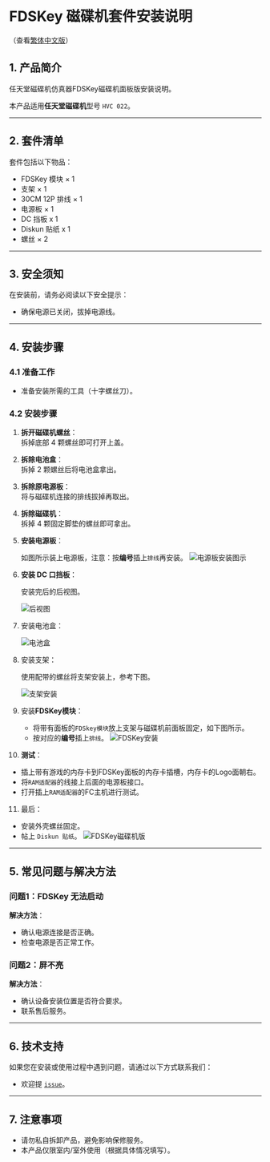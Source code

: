 # FDSKey 磁碟机套件安装说明
（查看[繁体中文版](README_CHT.md)）

## 1. 产品简介
任天堂磁碟机仿真器FDSKey磁碟机面板版安装说明。

本产品适用**任天堂磁碟机**型号 `HVC 022`。

---

## 2. 套件清单
套件包括以下物品：

- FDSKey 模块 × 1  
- 支架 × 1
- 30CM 12P 排线 × 1
- 电源板 × 1
- DC 挡板 x 1
- Diskun 贴纸 x 1
- 螺丝 × 2

---

## 3. 安全须知
在安装前，请务必阅读以下安全提示：
- 确保电源已关闭，拔掉电源线。

---

## 4. 安装步骤

### 4.1 准备工作
- 准备安装所需的工具（十字螺丝刀）。

### 4.2 安装步骤
1. **拆开磁碟机螺丝**：  
   拆掉底部 4 颗螺丝即可打开上盖。
   
2. **拆除电池盒**：  
   拆掉 2 颗螺丝后将电池盒拿出。

3. **拆除原电源板**：  
   将与磁碟机连接的排线拔掉再取出。

4. **拆除磁碟机**：  
   拆掉 4 颗固定脚垫的螺丝即可拿出。

5. **安装电源板**：

   如图所示装上电源板，注意：按**编号**插上`排线`再安装。
   ![电源板安装图示](./images/powerboard.jpg)

6. **安装 DC 口挡板**：

   安装完后的后视图。
   
   ![后视图](./images/dc_back.jpg)

7. 安装电池盒：

   ![电池盒](./images/battery.jpg)

8. 安装支架：

   使用配带的螺丝将支架安装上，参考下图。
   
   ![支架安装](./images/stand.jpg)

9. 安装**FDSKey模块**：

   - 将带有面板的`FDSkey模块`放上支架与磁碟机前面板固定，如下图所示。
   - 按对应的**编号**插上`排线`。
   ![FDSKey安装](./images/stand.jpg)

10. **测试**：
   - 插上带有游戏的内存卡到FDSKey面板的内存卡插槽，内存卡的Logo面朝右。
   - 将`RAM适配器`的线接上后面的电源板接口。
   - 打开插上`RAM适配器`的FC主机进行测试。

11. 最后：
   - 安装外壳螺丝固定。
   - 帖上 `Diskun 贴纸`。
   ![FDSKey磁碟机版](./images/fdskey_disk_ver.jpg)

---

## 5. 常见问题与解决方法
### 问题1：FDSKey 无法启动  
**解决方法**：  
- 确认电源连接是否正确。  
- 检查电源是否正常工作。

### 问题2：屏不亮  
**解决方法**：  
- 确认设备安装位置是否符合要求。  
- 联系售后服务。

---

## 6. 技术支持
如果您在安装或使用过程中遇到问题，请通过以下方式联系我们：  
- 欢迎提 [`issue`](https://github.com/retrodiy/fdskey-disk-ver/issues)。

---

## 7. 注意事项
- 请勿私自拆卸产品，避免影响保修服务。
- 本产品仅限室内/室外使用（根据具体情况填写）。
